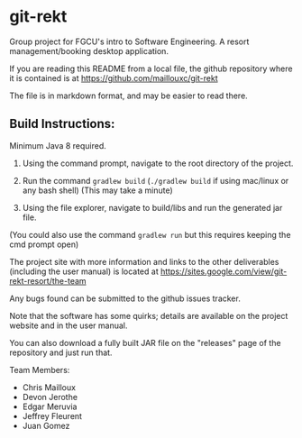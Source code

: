 # git-rekt
Group project for FGCU's intro to Software Engineering. A resort management/booking desktop application.

If you are reading this README from a local file, the github repository where it is contained is at
https://github.com/maillouxc/git-rekt

The file is in markdown format, and may be easier to read there.

## Build Instructions:

Minimum Java 8 required.

1. Using the command prompt, navigate to the root directory of the project.

2. Run the command `gradlew build` (`./gradlew build` if using mac/linux or any bash shell) (This may take a minute)

3. Using the file explorer, navigate to build/libs and run the generated jar file.

(You could also use the command `gradlew run` but this requires keeping the cmd prompt open)

The project site with more information and links to the other deliverables (including the user manual) is located at 
https://sites.google.com/view/git-rekt-resort/the-team

Any bugs found can be submitted to the github issues tracker.

Note that the software has some quirks; details are available on the project website and in the user manual.

You can also download a fully built JAR file on the "releases" page of the repository and just run that.

Team Members:
- Chris Mailloux
- Devon Jerothe
- Edgar Meruvia
- Jeffrey Fleurent
- Juan Gomez
